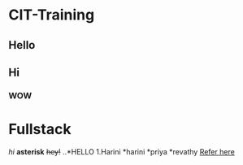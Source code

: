 # CIT-Training
## Hello
## Hi
### WOW
Fullstack
=========
 *hi*
**asterisk**
~~hey!~~
..*HELLO
1.Harini
*harini
*priya
*revathy
[Refer here]( https://chatgpt.com/c/66e106f2-37bc-8000-b93c-0496a22d963b)
